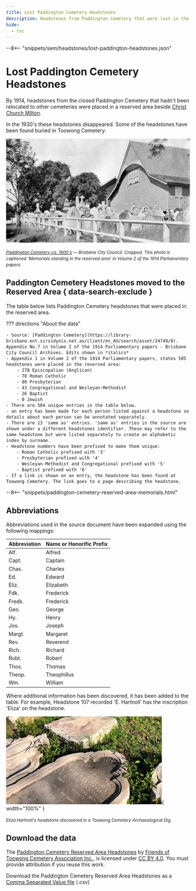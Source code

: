 ```yaml
---
title: Lost Paddington Cemetery Headstones 
description: Headstones from Paddington Cemetery that were lost in the 1930's and rediscovered in the next century
hide:
  - toc
---
```


--8<-- "snippets/sem/headstones/lost-paddington-headstones.json"

# Lost Paddington Cemetery Headstones 

By 1914, headstones from the closed Paddington Cemetery that hadn't been relocated to other cemeteries were placed in a reserved area beside [Christ Church Milton](https://apps.des.qld.gov.au/heritage-register/detail/?id=600252). 

In the 1930's these headstones disappeared. Some of the headstones have been found buried in Toowong Cemetery.

![Memorials standing in the reserved area in Paddington](../assets/paddington-cemetery-ca-1900-16x9.jpg)

*<small>[Paddington Cemetery ca. 1900's](https://library-brisbane.ent.sirsidynix.net.au/client/en_AU/search/asset/22186/1) — Brisbane City Council. Cropped. This photo is captioned 'Memorials standing in the reserved area' in Volume 2 of the 1914 Parliamentary papers.</small>*

## Paddington Cemetery Headstones moved to the Reserved Area { data-search-exclude }

The table below lists Paddington Cemetery headstones that were placed in the reserved area.

??? directions "About the data"

    - Source: [Paddington Cemetery](https://library-brisbane.ent.sirsidynix.net.au/client/en_AU/search/asset/24749/0). Appendix No.7 in Volume 2 of the 1914 Parliamentary papers - Brisbane City Council Archives. Edits shown in *italics*
    - Appendix 1 in Volume 2 of the 1914 Parliamentary papers, states 505 headstones were placed in the reserved area:
        - 278 Episcopalian (Anglican)
        - 78 Roman Catholic
        - 80 Presbyterian
        - 43 Congregational and Wesleyan-Methodist
        - 26 Baptist
        - 0 Jewish
    - There are 504 unique entries in the table below.    
    - an entry has been made for each person listed against a headstone so details about each person can be annotated separately.
    - There are 13 'same as' entries. 'same as' entries in the source are shown under a different headstones identifier. These may refer to the same headstone but were listed separately to create an alphabetic index by surname.
    - Headstone numbers have been prefixed to make them unique:
        - Roman Catholic prefixed with '3'
        - Presbyterian prefixed with '4'
        - Wesleyan-Methodist and Congregational prefixed with '5'
        - Baptist prefixed with '6'
    - If a link is shown on an entry, the headstone has been found at Toowong Cemetery. The link goes to a page describing the headstone.    

--8<-- "snippets/paddington-cemetery-reserved-area-memorials.html"

## Abbreviations

Abbreviations used in the source document have been expanded using the following mappings: 

| Abbreviation | Name or Honorific Prefix |
| -----------  | ----------- |
| Alf.         | Alfred      |
| Capt.        | Captain     |
| Chas.        | Charles     |
| Ed.          | Edward      |
| Eliz.        | Elizabeth   |
| Fdk.         | Frederick   |
| Fredk.       | Frederick   |
| Geo.         | George      |
| Hy.          | Henry       |
| Jos.         | Joseph      |
| Margt.       | Margaret    |
| Rev.         | Reverend    |
| Rich.        | Richard     |
| Robt.        | Robert      |
| Thos.        | Thomas      | 
| Theop.       | Theophillus | 
| Wm.          | William     |

Where additional information has been discovered, it has been added to the table. For example, Headstone 107 recorded 'E. Hartnoll' has the inscription 'Eliza' on the headstone.

![Eliza Hartnoll headstone](../assets/eliza-hartnoll-headstone.jpg){ width="100%" }

*<small>Eliza Hartnoll's headstone discovered in a Toowong Cemetery Archaeological Dig.</small>*


## Download the data

The [Paddington Cemetery Reserved Area Headstones](lost-paddington-headstones.md) by [Friends of Toowong Cemetery Association Inc.](../index.md), is licensed under [CC BY 4.0](https://creativecommons.org/licenses/by/4.0/). You must provide attribution if you reuse this work.

Download the Paddington Cemetery Reserved Area Headstones as a <a href="../../assets/data/lost-paddington-cemetery-headstones.csv" download>Comma Separated Value file</a> (.csv) 
